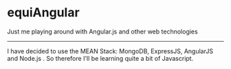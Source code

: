 equiAngular
===========

Just me playing around with Angular.js and other web technologies 

---

I have decided to use the MEAN Stack: MongoDB, ExpressJS, AngularJS and Node.js
. So therefore I'll be learning quite a bit of Javascript. 